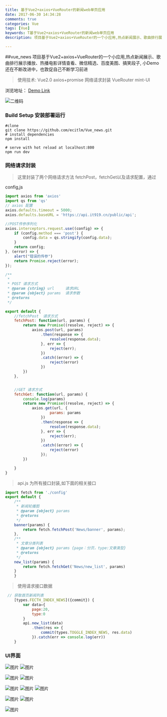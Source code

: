 ```yaml
---
title: 基于Vue2+axios+VueRouter的新闻web单页应用
date: 2017-06-30 14:34:28
comments: true
categories: Vue
tags: [Vue]
keywords: T基于Vue2+axios+VueRouter的新闻web单页应用
description: 项目基于Vue2+axios+VueRouter的一个小应用,热点新闻展示、歌曲排行展示播放、热播电影详情查看、微信精选、百度美图、搞笑段子,

---
```



##vue_news
项目基于Vue2+axios+VueRouter的一个小应用,热点新闻展示、歌曲排行展示播放、热播电影详情查看、微信精选、百度美图、搞笑段子,
小Demo还在不断改进中，也敦促自己不断学习前进

> 使用技术:
Vue2.0
axios+promise 网络请求封装
VueRouter
mint-UI


浏览地址：
[Demo Link](http://code.it919.cn/dist)

![二维码](https://dn-coding-net-production-pp.qbox.me/8175c051-daa0-4148-8842-c235c2a398de.png) 


### Build Setup 安装部署运行
```
#clone
git clone https://github.com/ecitlm/Vue_news.git
# install dependencies
npm install

# serve with hot reload at localhost:800
npm run dev

```

### 网络请求封装
>这里封装了两个网络请求方法  fetchPost，fetchGet以及请求配置，通过

config,js
```javascript
import axios from 'axios'
import qs from 'qs'
// axios 配置
axios.defaults.timeout = 5000;
axios.defaults.baseURL = 'https://api.it919.cn/public/api';

//POST传参序列化
axios.interceptors.request.use((config) => {
    if (config.method === 'post') {
        config.data = qs.stringify(config.data);
    }
    return config;
}, (error) => {
    alert("错误的传参")
    return Promise.reject(error);
});

/**
 * 
 * POST 请求方式
 * @param {string} url     请求URL
 * @param {object} params  请求参数
 * @returns 
 */

export default {
    //fetchPost  请求方式
    fetchPost: function(url, params) {
        return new Promise((resolve, reject) => {
            axios.post(url, params)
                .then(response => {
                    resolve(response.data);
                }, err => {
                    reject(err);
                })
                .catch((error) => {
                    reject(error)
                })
        })
    },


    //GET 请求方式
    fetchGet: function(url, params) {
        console.log(params)
        return new Promise((resolve, reject) => {
            axios.get(url, {
                    params: params
                })
                .then(response => {
                    resolve(response.data);
                }, err => {
                    reject(err);
                })
                .catch((error) => {
                    reject(error)
                });
        })

    }
}

```
>api.js 为所有接口封装,如下面的相关接口

```javascript
import fetch from './config'
export default {
    /**
     * 新闻轮播图
     * @param {object} params 
     * @returns 
     */
    banner(params) {
        return fetch.fetchPost('News/banner', params);
    },
    /**
     * 文章分类列表
     * @param {object} params {page：分页，type:文章类型}
     * @returns 
     */
    new_list(params) {
        return fetch.fetchGet('News/new_list', params)
    }
    }
```

> 使用请求接口数据

```javascript
 // 获取首页新闻列表
    [types.FECTH_INDEX_NEWS]({commit}) {
        var data={
            page:20,
            type:0
        }
        api.new_list(data)
            .then(res => {
                commit(types.TOGGLE_INDEX_NEWS, res.data)
            }).catch(err => console.log(err))
    }
```
### UI界面
 ![图片](https://coding.net/u/ecit/p/vue_news/git/raw/898b4a541e6433d131baa5aff72abee62236ed35/UI/index1.jpg) ![图片](https://dn-coding-net-production-pp.qbox.me/a271b902-089f-4a1b-8879-357a113b66e5.png)

 ![图片](https://coding.net/u/ecit/p/vue_news/git/raw/master/UI/%25E7%2594%25B5%25E5%25BD%25B11-%25E7%2583%25AD%25E6%2592%25AD%25E5%2588%2597%25E8%25A1%25A8.jpg) ![图片](https://coding.net/u/ecit/p/vue_news/git/raw/898b4a541e6433d131baa5aff72abee62236ed35/UI/%25E7%2594%25B5%25E5%25BD%25B12-%25E8%25AF%25A6%25E6%2583%2585.jpg)


 ![图片](https://coding.net/u/ecit/p/vue_news/git/raw/898b4a541e6433d131baa5aff72abee62236ed35/UI/music1-%E5%88%86%E7%B1%BB.jpg) ![图片](https://coding.net/u/ecit/p/vue_news/git/raw/898b4a541e6433d131baa5aff72abee62236ed35/UI/music2-%E5%88%86%E7%B1%BB%E6%AD%8C%E5%8D%95.jpg) ![图片](https://coding.net/u/ecit/p/vue_news/git/raw/898b4a541e6433d131baa5aff72abee62236ed35/UI/music3-音乐播放.jpg) 

 ![图片](https://coding.net/u/ecit/p/vue_news/git/raw/898b4a541e6433d131baa5aff72abee62236ed35/UI/photo1-%E5%88%86%E7%B1%BB.jpg) ![图片](https://coding.net/u/ecit/p/vue_news/git/raw/898b4a541e6433d131baa5aff72abee62236ed35/UI/%E8%A7%86%E9%A2%911.jpg) 
 
 ![图片](https://coding.net/u/ecit/p/vue_news/git/raw/898b4a541e6433d131baa5aff72abee62236ed35/UI/%E7%AC%91%E8%AF%9D%E6%AE%B5%E5%AD%90.jpg ) 


